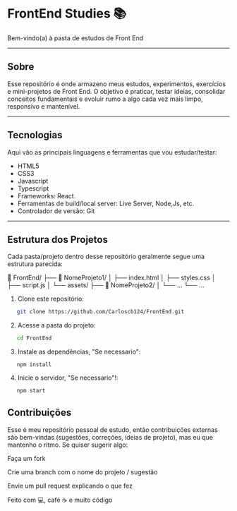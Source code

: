 # FrontEnd Studies 📚

Bem-vindo(a) à pasta de estudos de Front End 

---

## Sobre

Esse repositório é onde armazeno meus estudos, experimentos, exercícios e mini-projetos de Front End. O objetivo é praticar, testar ideias, consolidar conceitos fundamentais 
e evoluir rumo a algo cada vez mais limpo, responsivo e mantenível.

---

## Tecnologias

Aqui vão as principais linguagens e ferramentas que vou estudar/testar:

- HTML5  
- CSS3  
- Javascript
- Typescript
- Frameworks: React.  
- Ferramentas de build/local server: Live Server, Node,Js, etc.  
- Controlador de versão: Git  

---

## Estrutura dos Projetos

Cada pasta/projeto dentro desse repositório geralmente segue uma estrutura parecida:

📁 FrontEnd/
├── 📁 NomeProjeto1/
│ ├── index.html
│ ├── styles.css
│ ├── script.js
│ └── assets/
├── 📁 NomeProjeto2/
│ └── ...
└── ...


1. Clone este repositório:  
```bash
   git clone https://github.com/Carloscb124/FrontEnd.git
```

2. Acesse a pasta do projeto:
```bash
   cd FrontEnd
```

3. Instale as dependências, "Se necessario":
```
   npm install
```

4. Inicie o servidor, "Se necessario"!:
```bash
   npm start
```




## Contribuições

Esse é meu repositório pessoal de estudo, então contribuições externas são bem-vindas (sugestões, correções, ideias de projeto), mas eu que mantenho o ritmo.
Se quiser sugerir algo:

Faça um fork

Crie uma branch com o nome do projeto / sugestão

Envie um pull request explicando o que fez

Feito com 💻, café ☕ e muito código
